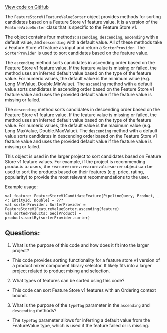 [View code on GitHub](https://github.com/misbahsy/the-algorithm/product-mixer/component-library/src/main/scala/com/twitter/product_mixer/component_library/selector/sorter/featurestorev1/FeatureStoreV1FeatureValueSorter.scala)

The `FeatureStoreV1FeatureValueSorter` object provides methods for sorting candidates based on a Feature Store v1 feature value. It is a version of the `FeatureValueSorter` class that is specific to the Feature Store v1. 

The object contains four methods: `ascending`, `descending`, `ascending` with a default value, and `descending` with a default value. All of these methods take a Feature Store v1 feature as input and return a `SorterProvider`. The `SorterProvider` is used to sort candidates based on the feature value. 

The `ascending` method sorts candidates in ascending order based on the Feature Store v1 feature value. If the feature value is missing or failed, the method uses an inferred default value based on the type of the feature value. For numeric values, the default value is the minimum value (e.g. Long.MinValue, Double.MinValue). The `ascending` method with a default value sorts candidates in ascending order based on the Feature Store v1 feature value and uses the provided default value if the feature value is missing or failed. 

The `descending` method sorts candidates in descending order based on the Feature Store v1 feature value. If the feature value is missing or failed, the method uses an inferred default value based on the type of the feature value. For numeric values, the default value is the maximum value (e.g. Long.MaxValue, Double.MaxValue). The `descending` method with a default value sorts candidates in descending order based on the Feature Store v1 feature value and uses the provided default value if the feature value is missing or failed. 

This object is used in the larger project to sort candidates based on Feature Store v1 feature values. For example, if the project is recommending products to users, the `FeatureStoreV1FeatureValueSorter` object can be used to sort the products based on their features (e.g. price, rating, popularity) to provide the most relevant recommendations to the user. 

Example usage:

```
val feature: FeatureStoreV1CandidateFeature[PipelineQuery, Product, _ <: EntityId, Double] = ???
val sorterProvider: SorterProvider = FeatureStoreV1FeatureValueSorter.ascending(feature)
val sortedProducts: Seq[Product] = products.sortBy(sorterProvider.sorter)
```
## Questions: 
 1. What is the purpose of this code and how does it fit into the larger project?
- This code provides sorting functionality for a feature store v1 version of a product mixer component library selector. It likely fits into a larger project related to product mixing and selection.

2. What types of features can be sorted using this code?
- This code can sort Feature Store v1 features with an Ordering context bound.

3. What is the purpose of the `typeTag` parameter in the `ascending` and `descending` methods?
- The `typeTag` parameter allows for inferring a default value from the FeatureValue type, which is used if the feature failed or is missing.